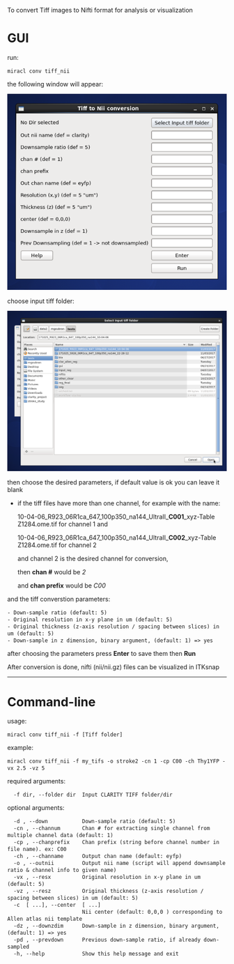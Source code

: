 To convert Tiff images to Nifti format for analysis or visualization

# GUI

run:

    miracl conv tiff_nii

the following window will appear:

![](tiff_to_nii1.png)

choose input tiff folder:

![](tiff_to_nii2.png)

then choose the desired parameters, if default value is ok you can leave it blank


* if the tiff files have more than one channel, for example with the name:

    10-04-06_R923_06R1ca_647_100p350_na144_UltraII_**C001**_xyz-Table Z1284.ome.tif for channel 1 and

    10-04-06_R923_06R1ca_647_100p350_na144_UltraII_**C002**_xyz-Table Z1284.ome.tif for channel 2

    and channel 2 is the desired channel for conversion,

    then **chan #** would be _2_

    and **chan prefix** would be _C00_

and the tiff converstion parameters:

    - Down-sample ratio (default: 5)
    - Original resolution in x-y plane in um (default: 5)
    - Original thickness (z-axis resolution / spacing between slices) in um (default: 5)
    - Down-sample in z dimension, binary argument, (default: 1) => yes

after choosing the parameters press **Enter** to save them then **Run**

After conversion is done, nifti (nii/nii.gz) files can be visualized in ITKsnap

----


# Command-line

usage:

    miracl conv tiff_nii -f [Tiff folder]

example:

    miracl conv tiff_nii -f my_tifs -o stroke2 -cn 1 -cp C00 -ch Thy1YFP -vx 2.5 -vz 5

required arguments:

      -f dir, --folder dir  Input CLARITY TIFF folder/dir

optional arguments:

      -d , --down           Down-sample ratio (default: 5)
      -cn , --channum       Chan # for extracting single channel from multiple channel data (default: 1)
      -cp , --chanprefix    Chan prefix (string before channel number in file name). ex: C00
      -ch , --channame      Output chan name (default: eyfp)
      -o , --outnii         Output nii name (script will append downsample ratio & channel info to given name)
      -vx , --resx          Original resolution in x-y plane in um (default: 5)
      -vz , --resz          Original thickness (z-axis resolution / spacing between slices) in um (default: 5)
      -c  [ ...], --center  [ ...]
                            Nii center (default: 0,0,0 ) corresponding to Allen atlas nii template
      -dz , --downzdim      Down-sample in z dimension, binary argument, (default: 1) => yes
      -pd , --prevdown      Previous down-sample ratio, if already down-sampled
      -h, --help            Show this help message and exit
